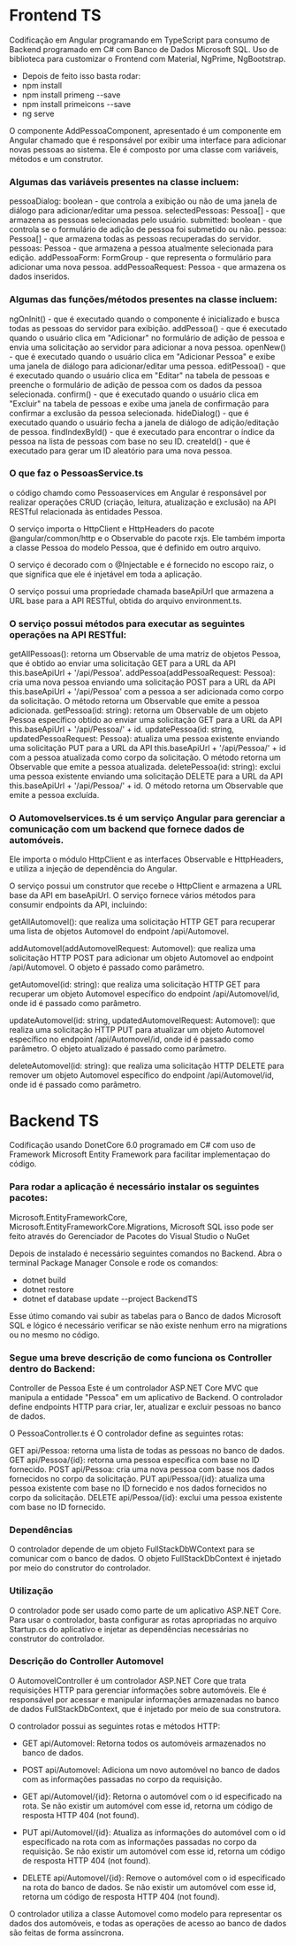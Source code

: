 # Frontend TS

Codificação em Angular programando em TypeScript para consumo de Backend programado em C# com Banco de Dados Microsoft SQL.
Uso de biblioteca para customizar o Frontend com Material, NgPrime, NgBootstrap.

- Depois de feito isso basta rodar:
- npm install
- npm install primeng --save
- npm install primeicons --save
- ng serve

O componente AddPessoaComponent, apresentado é um componente em Angular chamado que é responsável por exibir uma interface para adicionar novas pessoas ao sistema. Ele é composto por uma classe com variáveis, métodos e um construtor.

### Algumas das variáveis presentes na classe incluem:

pessoaDialog: boolean - que controla a exibição ou não de uma janela de diálogo para adicionar/editar uma pessoa.
selectedPessoas: Pessoa[] - que armazena as pessoas selecionadas pelo usuário.
submitted: boolean - que controla se o formulário de adição de pessoa foi submetido ou não.
pessoa: Pessoa[] - que armazena todas as pessoas recuperadas do servidor.
pessoas: Pessoa - que armazena a pessoa atualmente selecionada para edição.
addPessoaForm: FormGroup - que representa o formulário para adicionar uma nova pessoa.
addPessoaRequest: Pessoa - que armazena os dados inseridos.

### Algumas das funções/métodos presentes na classe incluem:

ngOnInit() - que é executado quando o componente é inicializado e busca todas as pessoas do servidor para exibição.
addPessoa() - que é executado quando o usuário clica em "Adicionar" no formulário de adição de pessoa e envia uma solicitação ao servidor para adicionar a nova pessoa.
openNew() - que é executado quando o usuário clica em "Adicionar Pessoa" e exibe uma janela de diálogo para adicionar/editar uma pessoa.
editPessoa() - que é executado quando o usuário clica em "Editar" na tabela de pessoas e preenche o formulário de adição de pessoa com os dados da pessoa selecionada.
confirm() - que é executado quando o usuário clica em "Excluir" na tabela de pessoas e exibe uma janela de confirmação para confirmar a exclusão da pessoa selecionada.
hideDialog() - que é executado quando o usuário fecha a janela de diálogo de adição/editação de pessoa.
findIndexById() - que é executado para encontrar o índice da pessoa na lista de pessoas com base no seu ID.
createId() - que é executado para gerar um ID aleatório para uma nova pessoa.


### O que faz o PessoasService.ts
o código chamdo como Pessoaservices em Angular  é responsável por realizar operações CRUD (criação, leitura, atualização e exclusão) na API RESTful relacionada às entidades Pessoa.

O serviço importa o HttpClient e HttpHeaders do pacote @angular/common/http e o Observable do pacote rxjs. Ele também importa a classe Pessoa do modelo Pessoa, que é definido em outro arquivo.

O serviço é decorado com o @Injectable e é fornecido no escopo raiz, o que significa que ele é injetável em toda a aplicação.

O serviço possui uma propriedade chamada baseApiUrl que armazena a URL base para a API RESTful, obtida do arquivo environment.ts.

### O serviço possui métodos para executar as seguintes operações na API RESTful:
getAllPessoas(): retorna um Observable de uma matriz de objetos Pessoa, que é obtido ao enviar uma solicitação GET para a URL da API this.baseApiUrl + '/api/Pessoa'.
addPessoa(addPessoaRequest: Pessoa): cria uma nova pessoa enviando uma solicitação POST para a URL da API this.baseApiUrl + '/api/Pessoa' com a pessoa a ser adicionada como corpo da solicitação. O método retorna um Observable que emite a pessoa adicionada.
getPessoa(id: string): retorna um Observable de um objeto Pessoa específico obtido ao enviar uma solicitação GET para a URL da API this.baseApiUrl + '/api/Pessoa/' + id.
updatePessoa(id: string, updatedPessoaRequest: Pessoa): atualiza uma pessoa existente enviando uma solicitação PUT para a URL da API this.baseApiUrl + '/api/Pessoa/' + id com a pessoa atualizada como corpo da solicitação. O método retorna um Observable que emite a pessoa atualizada.
deletePessoa(id: string): exclui uma pessoa existente enviando uma solicitação DELETE para a URL da API this.baseApiUrl + '/api/Pessoa/' + id. O método retorna um Observable que emite a pessoa excluída.

### O Automovelservices.ts é um serviço Angular para gerenciar a comunicação com um backend que fornece dados de automóveis. 
Ele importa o módulo HttpClient e as interfaces Observable e HttpHeaders, e utiliza a injeção de dependência do Angular.

O serviço possui um construtor que recebe o HttpClient e armazena a URL base da API em baseApiUrl. O serviço fornece vários métodos para consumir endpoints da API, incluindo:

getAllAutomovel(): que realiza uma solicitação HTTP GET para recuperar uma lista de objetos Automovel do endpoint /api/Automovel.

addAutomovel(addAutomovelRequest: Automovel): que realiza uma solicitação HTTP POST para adicionar um objeto Automovel ao endpoint /api/Automovel. O objeto é passado como parâmetro.

getAutomovel(id: string): que realiza uma solicitação HTTP GET para recuperar um objeto Automovel específico do endpoint /api/Automovel/id, onde id é passado como parâmetro.

updateAutomovel(id: string, updatedAutomovelRequest: Automovel): que realiza uma solicitação HTTP PUT para atualizar um objeto Automovel específico no endpoint /api/Automovel/id, onde id é passado como parâmetro. O objeto atualizado é passado como parâmetro.

deleteAutomovel(id: string): que realiza uma solicitação HTTP DELETE para remover um objeto Automovel específico do endpoint /api/Automovel/id, onde id é passado como parâmetro.


# Backend TS

Codificação usando DonetCore 6.0 programado em C# com uso de Framework Microsoft Entity Framework para facilitar implementaçao do código.

### Para rodar a aplicação é necessário instalar os seguintes pacotes:
Microsoft.EntityFrameworkCore, Microsoft.EntityFrameworkCore.Migrations, Microsoft SQL isso pode ser feito através do Gerenciador de Pacotes do Visual Studio o NuGet

Depois de instalado é necessário seguintes comandos no Backend. Abra o terminal Package Manager Console e rode os comandos:

- dotnet build
- dotnet restore
- dotnet ef database update --project BackendTS

Esse útimo comando vai subir as tabelas para o Banco de dados Microsoft SQL e lógico é necessário verificar se não existe nenhum erro na migrations ou no mesmo no código.

### Segue uma breve descrição de como funciona os Controller dentro do Backend:

Controller de Pessoa
Este é um controlador ASP.NET Core MVC que manipula a entidade "Pessoa" em um aplicativo de Backend. O controlador define endpoints HTTP para criar, ler, atualizar e excluir pessoas no banco de dados.

O PessoaController.ts é O controlador define as seguintes rotas:

GET api/Pessoa: retorna uma lista de todas as pessoas no banco de dados.
GET api/Pessoa/{id}: retorna uma pessoa específica com base no ID fornecido.
POST api/Pessoa: cria uma nova pessoa com base nos dados fornecidos no corpo da solicitação.
PUT api/Pessoa/{id}: atualiza uma pessoa existente com base no ID fornecido e nos dados fornecidos no corpo da solicitação.
DELETE api/Pessoa/{id}: exclui uma pessoa existente com base no ID fornecido.

### Dependências
O controlador depende de um objeto FullStackDbWContext para se comunicar com o banco de dados. O objeto FullStackDbContext é injetado por meio do construtor do controlador.

### Utilização
O controlador pode ser usado como parte de um aplicativo ASP.NET Core. Para usar o controlador, basta configurar as rotas apropriadas no arquivo Startup.cs do aplicativo e injetar as dependências necessárias no construtor do controlador.

### Descrição do Controller Automovel
O AutomovelController é um controlador ASP.NET Core que trata requisições HTTP para gerenciar informações sobre automóveis. Ele é responsável por acessar e manipular informações armazenadas no banco de dados FullStackDbContext, que é injetado por meio de sua construtora.

O controlador possui as seguintes rotas e métodos HTTP:

- GET api/Automovel: Retorna todos os automóveis armazenados no banco de dados.

- POST api/Automovel: Adiciona um novo automóvel no banco de dados com as informações passadas no corpo da requisição.

- GET api/Automovel/{id}: Retorna o automóvel com o id especificado na rota. Se não existir um automóvel com esse id, retorna um código de resposta HTTP 404 (not found).

- PUT api/Automovel/{id}: Atualiza as informações do automóvel com o id especificado na rota com as informações passadas no corpo da requisição. Se não existir um automóvel com esse id, retorna um código de resposta HTTP 404 (not found).

- DELETE api/Automovel/{id}: Remove o automóvel com o id especificado na rota do banco de dados. Se não existir um automóvel com esse id, retorna um código de resposta HTTP 404 (not found).

O controlador utiliza a classe Automovel como modelo para representar os dados dos automóveis, e todas as operações de acesso ao banco de dados são feitas de forma assíncrona.
